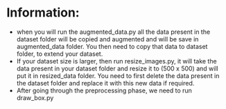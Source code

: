 # Information:
* when you will run the augmented_data.py all the data present in the dataset folder will be copied and augmented and will be save in augmented_data folder. You then need to copy that data to dataset folder, to extend your dataset.<br>
* If your dataset size is larger, then run resize_images.py, it will take the data present in your dataset folder and resize it to (500 x 500) and will put it in resized_data folder. You need to first delete the data present in the dataset folder and replace it with this new data if required.<br>
* After going through the preprocessing phase, we need to run draw_box.py
